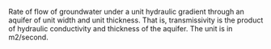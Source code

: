 Rate of flow of groundwater under a unit hydraulic gradient through an aquifer of unit width and unit thickness. That is, transmissivity is the product of hydraulic conductivity and thickness of the aquifer. The unit is in m2/second.
